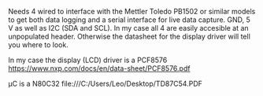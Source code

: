 Needs 4 wired to interface with the Mettler Toledo PB1502 or similar models to get both data logging and a serial interface for live data capture. GND,  5 V as well as I2C (SDA and SCL). In my case all 4 are easily accesible at an unpopulated header. Otherwise the datasheet for the display driver will tell you where to look.

In my case the display (LCD) driver is a PCF8576 https://www.nxp.com/docs/en/data-sheet/PCF8576.pdf

µC is a N80C32 file:///C:/Users/Leo/Desktop/TD87C54.PDF
